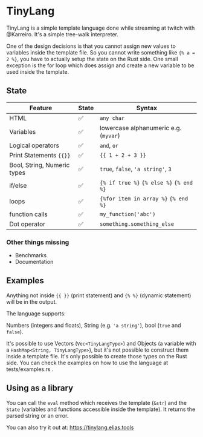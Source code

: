 # TinyLang

TinyLang is a simple template language done while streaming at twitch with @Karreiro. It's a simple 
tree-walk interpreter.

One of the design decisions is that you cannot assign new values to variables 
inside the template file. So you cannot write something like `{% a = 2 %}`, you
have to actually setup the state on the Rust side. One small exception is the for loop
which does assign and create a new variable to be used inside the template.

## State 


| Feature      | State | Syntax |
| ----------- | ----------- | ----------- |
| HTML        | ✅       | `any char`|
| Variables   | ✅        |  lowercase alphanumeric e.g. (`myvar`)|
| Logical operators| ✅        | `and`, `or`|
| Print Statements `{{}}`   | ✅        | `{{ 1 + 2 + 3 }}`|
| Bool, String, Numeric types   | ✅        | `true`, `false`, `'a string'`, `3`|
| if/else   | ✅       | `{% if true %}` `{% else %}`  `{% end %}`|
| loops   | ✅       | `{%for item in array %}` `{% end %}`|
| function calls   | ✅        | `my_function('abc')`|
| Dot operator   | ✅       | `something.something_else`|

### Other things missing

- Benchmarks
- Documentation

## Examples

Anything not inside `{{ }}` (print statement) and `{% %}` (dynamic statement) will be in the output.

The language supports:

Numbers (integers and floats), String (e.g. `'a string'`), bool (`true` and `false`).

It's possible to use Vectors (`Vec<TinyLangType>`) and Objects (a variable with a `HashMap<String, TinyLangType>`),
but it's not possible to construct them inside a template file. It's only possible to create
those types on the Rust side. You can check the examples on how to use the language at tests/examples.rs . 

## Using as a library

You can call the `eval` method which receives the template (`&str`) and the `State` (variables and functions accessible inside the template). It returns
the parsed string or an error.


You can also try it out at: https://tinylang.elias.tools


